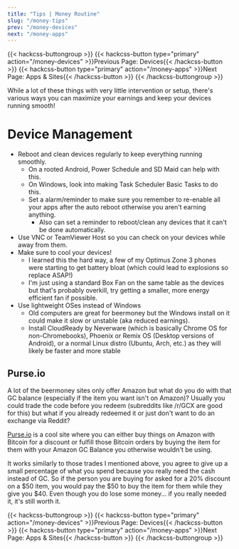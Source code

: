 ```yaml
---
title: "Tips | Money Routine"
slug: "/money-tips"
prev: "/money-devices"
next: "/money-apps"
---
```


{{< hackcss-buttongroup >}}
  {{< hackcss-button type="primary" action="/money-devices" >}}Previous Page: Devices{{< /hackcss-button >}}
  {{< hackcss-button type="primary" action="/money-apps" >}}Next Page: Apps & Sites{{< /hackcss-button >}}
{{< /hackcss-buttongroup >}}

While a lot of these things with very little intervention or setup, there's various ways you can maximize your earnings and keep your devices running smooth!

# Device Management
- Reboot and clean devices regularly to keep everything running smoothly.
   - On a rooted Android, Power Schedule and SD Maid can help with this.
   - On Windows, look into making Task Scheduler Basic Tasks to do this.
   - Set a alarm/reminder to make sure you remember to re-enable all your apps after the auto reboot otherwise you aren't earning anything.
      - Also can set a reminder to reboot/clean any devices that it can't be done automatically.
- Use VNC or TeamViewer Host so you can check on your devices while away from them.
- Make sure to cool your devices!
  - I learned this the hard way, a few of my Optimus Zone 3 phones were starting to get battery bloat (which could lead to explosions so replace ASAP!)
  - I'm just using a standard Box Fan on the same table as the devices but that's probably overkill, try getting a smaller, more energy efficient fan if possible.
- Use lightweight OSes instead of Windows
  - Old computers are great for beermoney but the Windows install on it could make it slow or unstable (aka reduced earnings).
  - Install CloudReady by Neverware (which is basically Chrome OS for non-Chromebooks), Phoenix or Remix OS (Desktop versions of Android), or a normal Linux distro (Ubuntu, Arch, etc.) as they will likely be faster and more stable

## Purse.io
A lot of the beermoney sites only offer Amazon but what do you do with that GC balance (especially if the item you want isn't on Amazon)? Usually you could trade the code before you redeem (subreddits like /r/GCX are good for this) but what if you already redeemed it or just don't want to do an exchange via Reddit?

[Purse.io](https://purse.io/?_r=pweKrg) is a cool site where you can either buy things on Amazon with Bitcoin for a discount or fulfill those Bitcoin orders by buying the item for them with your Amazon GC Balance you otherwise wouldn't be using.

It works similarly to those trades I mentioned above, you agree to give up a small percentage of what you spend because you really need the cash instead of GC. So if the person you are buying for asked for a 20% discount on a $50 item, you would pay the $50 to buy the item for them while they give you $40. Even though you do lose some money... if you really needed it, it's still worth it.

{{< hackcss-buttongroup >}}
  {{< hackcss-button type="primary" action="/money-devices" >}}Previous Page: Devices{{< /hackcss-button >}}
  {{< hackcss-button type="primary" action="/money-apps" >}}Next Page: Apps & Sites{{< /hackcss-button >}}
{{< /hackcss-buttongroup >}}
